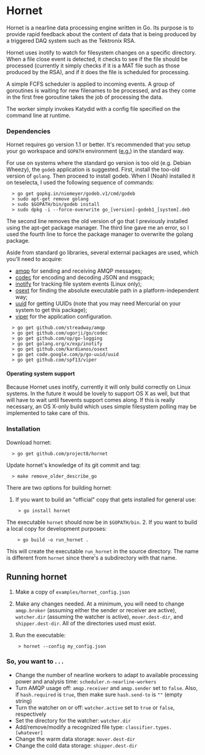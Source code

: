 # Hornet

Hornet is a nearline data processing engine written in Go.  Its purpose
is to provide rapid feedback about the content of data that is being produced
by a triggered DAQ system such as the Tektronix RSA.  

Hornet uses inotify to watch for filesystem changes on a specific directory.
When a file close event is detected, it checks to see if the file should be
processed (currently it simply checks if it is a MAT file such as those produced
by the RSA), and if it does the file is scheduled for processing.  

A simple FCFS scheduler is applied to incoming events.  A group of
goroutines is waiting for new filenames to be processed, and as they come in the
first free goroutine takes the job of processing the data.  

The worker simply invokes Katydid with a config file specified on the command
line at runtime.  

### Dependencies
Hornet requires go version 1.1 or better.  It's recommended that you setup your  go workspace and `GOPATH` environment ([e.g.](http://golang.org/doc/code.html#Workspaces)) in the standard way.

For use on systems where the standard go version is too old (e.g. Debian Wheezy), 
the `godeb` application is suggested.  First, install the too-old version of `golang`.
Then proceed to install godeb.  When I (Noah) installed it on teselecta, I used the following sequence of commands:
```
  > go get gopkg.in/niemeyer/godeb.v1/cmd/godeb
  > sudo apt-get remove golang
  > sudo $GOPATH/bin/godeb install
  > sudo dpkg -i --force-overwrite go_[version]-godeb1_[system].deb
```
The second line removes the old version of go that I previously installed using the apt-get package manager.
The third line gave me an error, so I used the fourth line to force the package manager to overwrite 
the golang package.

Aside from standard go libraries, several external packages are used, which you'll need to acquire:
* [amqp](https://github.com/streadway/amqp) for sending and receiving AMQP messages;
* [codec](https://github.com/ugorji/go/codec) for encoding and decoding JSON and msgpack;
* [inotify](https://golang.org/x/exp/inotify) for tracking file system events (Linux only);
* [osext](https://github.com/kardianos/osext) for finding the absolute executable path in a platform-independent way;
* [uuid](https://code.google.com/p/go-uuid/uuid) for getting UUIDs (note that you may need Mercurial on your system to get this package);
* [viper](https://github.com/spf13/viper) for the application configuration.
```
  > go get github.com/streadway/amqp
  > go get github.com/ugorji/go/codec
  > go get github.com/op/go-logging
  > go get golang.org/x/exp/inotify
  > go get github.com/kardianos/osext
  > go get code.google.com/p/go-uuid/uuid
  > go get github.com/spf13/viper
```

#### Operating system support
Because Hornet uses inotify, currently it will only build correctly on Linux
systems.  In the future it would be lovely to support OS X as well, but that will
have to wait until fsevents support comes along.  If this is really necessary,
an OS X-only build which uses simple filesystem polling may be implemented to take
care of this.


### Installation
Download hornet:
```
  > go get github.com/project8/hornet
```

Update hornet's knowledge of its git commit and tag:
```
  > make remove_older_describe_go
```

There are two options for building hornet:

1. If you want to build an "official" copy that gets installed for general use:

        > go install hornet

 The executable `hornet` should now be in `$GOPATH/bin`.
2. If you want to build a local copy for development purposes:

        > go build -o run_hornet .

 This will create the executable `run_hornet` in the source directory. The name is different from `hornet` since there's a subdirectory with that name.


## Running hornet
1. Make a copy of `examples/hornet_config.json`
2. Make any changes needed.  At a minimum, you will need to change `amqp.broker` (assuming either the sender or receiver are active), `watcher.dir` (assuming the watcher is active), `mover.dest-dir`, and `shipper.dest-dir`.  All of the directories used must exist.
3. Run the executable:

        > hornet --config my_config.json

### So, you want to . . .
* Change the number of nearline workers to adapt to available processing power and analysis time: `scheduler.n-nearline-workers`
* Turn AMQP usage off: `amqp.receiver` and `amqp.sender` set to `false`.  Also, if `hash.required` is `true`, then make sure `hash.send-to` is `""` (empty string)
* Turn the watcher on or off: `watcher.active` set to `true` or `false`, respectively
* Set the directory for the watcher: `watcher.dir`
* Add/remove/modify a recognized file type: `classifier.types.[whatever]`
* Change the warm data storage: `mover.dest-dir`
* Change the cold data storage: `shipper.dest-dir`
